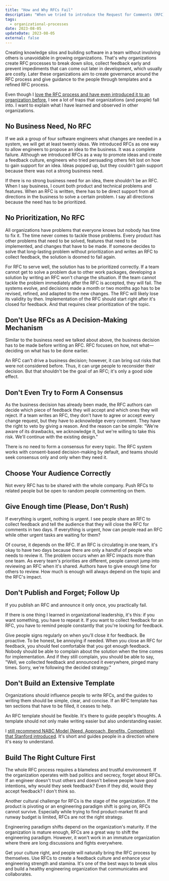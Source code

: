 ```yaml
---
title: "How and Why RFCs Fail"
description: "When we tried to introduce the Request for Comments (RFC) process to an organization, we failed. Here is what I've learned from my mistakes."
tags:
  - organizational-processes
date: 2023-08-05
updateDate: 2023-08-05
external: false
---
```


Creating knowledge silos and building software in a team without involving others is unavoidable in growing organizations. That's why organizations create RFC processes to break down silos, collect feedback early and prevent impediments that can come out later in development, which usually are costly. Later these organizations aim to create governance around the RFC process and give guidance to the people through templates and a refined RFC process.

Even though I [love the RFC process and have even introduced it to an organization before](/how-to-stop-endless-discussions), I see a lot of traps that organizations (and people) fall into. I want to explain what I have learned and observed in other organizations.

## No Business Need, No RFC

If we ask a group of four software engineers what changes are needed in a system, we will get at least twenty ideas. We introduced RFCs as one way to allow engineers to propose an idea to the business. It was a complete failure. Although we introduced RFCs as a way to promote ideas and create a feedback culture, engineers who tried persuading others felt lost on how to gain support for an idea. Ideas popped up, but they couldn't gain support because there was not a strong business need.

If there is no strong business need for an idea, there shouldn't be an RFC. When I say business, I count both product and technical problems and features. When an RFC is written, there has to be direct support from all directions in the business to solve a certain problem. I say all directions because the need has to be prioritized.

## No Prioritization, No RFC

All organizations have problems that everyone knows but nobody has time to fix it. The time never comes to tackle those problems. Every product has other problems that need to be solved, features that need to be implemented, and changes that have to be made. If someone decides to solve that long-lasting problem without prioritization and writes an RFC to collect feedback, the solution is doomed to fail again.

For RFC to serve well, the solution has to be prioritized correctly. If a team cannot get to solve a problem due to other work packages, developing a solution by writing an RFC won't change the situation. If the team cannot tackle the problem immediately after the RFC is accepted, they will fail. The systems evolve, and decisions made a month or two months ago has to be revised, refined, and adapted to the new changes. The RFC will likely lose its validity by then. Implementation of the RFC should start right after it's closed for feedback. And that requires clear prioritization of the topic.

## Don't Use RFCs as A Decision-Making Mechanism

Similar to the business need we talked about above, the business decision has to be made before writing an RFC. RFC focuses on how, not what—deciding on what has to be done earlier.

An RFC can't drive a business decision; however, it can bring out risks that were not considered before. Thus, it can urge people to reconsider their decision. But that shouldn't be the goal of an RFC; it's only a good side effect.

## Don't Even Try to Form A Consensus

As the business decision has already been made, the RFC authors can decide which piece of feedback they will accept and which ones they will reject. If a team writes an RFC, they don't have to agree or accept every change request, but they have to acknowledge every comment. They have the right to veto by giving a reason. And the reason can be simple: "We're aware of its drawbacks, we acknowledge it, but we're willing to take this risk. We'll continue with the existing design."

There is no need to form a consensus for every topic. The RFC system works with consent-based decision-making by default, and teams should seek consensus only and only when they need it.

## Choose Your Audience Correctly

Not every RFC has to be shared with the whole company. Push RFCs to related people but be open to random people commenting on them.

## Give Enough time (Please, Don't Rush)

If everything is urgent, nothing is urgent. I see people share an RFC to collect feedback and tell the audience that they will close the RFC for comments in two days. If everything is urgent, how can people read an RFC while other urgent tasks are waiting for them?

Of course, it depends on the RFC. If an RFC is circulating in one team, it's okay to have two days because there are only a handful of people who needs to review it. The problem occurs when an RFC impacts more than one team. As every team's priorities are different, people cannot jump into reviewing an RFC when it's shared. Authors have to give enough time for others to review. How much is enough will always depend on the topic and the RFC's impact.

## Don't Publish and Forget; Follow Up

If you publish an RFC and announce it only once, you practically fail.

If there is one thing I learned in organizational leadership, it's this: if you want something, you have to repeat it. If you want to collect feedback for an RFC, you have to remind people constantly that you're looking for feedback.

Give people signs regularly on when you'll close it for feedback. Be proactive. To be honest, be annoying if needed. When you close an RFC for feedback, you should feel comfortable that you got enough feedback. Nobody should be able to complain about the solution when the time comes for implementation. And if they still complain, you should be able to say, "Well, we collected feedback and announced it everywhere, pinged many times. Sorry, we're following the decided strategy."

## Don't Build an Extensive Template

Organizations should influence people to write RFCs, and the guides to writing them should be simple, clear, and concise. If an RFC template has ten sections that have to be filled, it ceases to help.

An RFC template should be flexible. It's there to guide people's thoughts. A template should not only make writing easier but also understanding easier.

I [still recommend NABC Model (Need, Approach, Benefits, Competitors) that Stanford introduced](/how-to-stop-endless-discussions). It's short and guides people in a direction where it's easy to understand.

## Build The Right Culture First

The whole RFC process requires a blameless and trustful environment. If the organization operates with bad politics and secrecy, forget about RFCs. If an engineer doesn't trust others and doesn't believe people have good intentions, why would they seek feedback? Even if they did, would they accept feedback? I don't think so.

Another cultural challenge for RFCs is the stage of the organization. If the product is pivoting or an engineering paradigm shift is going on, RFCs cannot survive. Especially while trying to find product-market fit and runway budget is limited, RFCs are not the right strategy.

Engineering paradigm shifts depend on the organization's maturity. If the organization is mature enough, RFCs are a great way to shift the engineering paradigm. However, it won't work in an immature organization where there are long discussions and fights everywhere.

Get your culture right, and people will naturally bring the RFC process by themselves. Use RFCs to create a feedback culture and enhance your engineering strength and stamina. It's one of the best ways to break silos and build a healthy engineering organization that communicates and collaborates.
